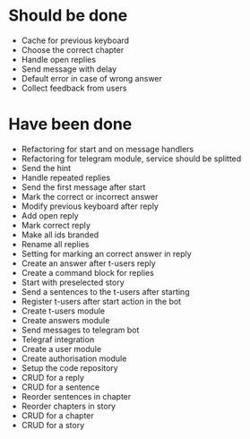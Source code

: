 # Should be done
- Cache for previous keyboard
- Choose the correct chapter
- Handle open replies
- Send message with delay
- Default error in case of wrong answer
- Collect feedback from users

# Have been done
- Refactoring for start and on message handlers
- Refactoring for telegram module, service should be splitted
- Send the hint
- Handle repeated replies
- Send the first message after start
- Mark the correct or incorrect answer
- Modify previous keyboard after reply
- Add open reply
- Mark correct reply
- Make all ids branded
- Rename all replies
- Setting for marking an correct answer in reply
- Create an answer after t-users reply
- Create a command block for replies
- Start with preselected story
- Send a sentences to the t-users after starting
- Register t-users after start action in the bot
- Create t-users module
- Create answers module
- Send messages to telegram bot
- Telegraf integration
- Create a user module
- Create authorisation module
- Setup the code repository
- CRUD for a reply
- CRUD for a sentence
- Reorder sentences in chapter
- Reorder chapters in story
- CRUD for a chapter
- CRUD for a story 
